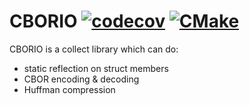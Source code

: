 # CBORIO  [![codecov](https://codecov.io/gh/Xtinc/CBORIO/branch/main/graph/badge.svg?token=WPJ7UQ2UMJ)](https://codecov.io/gh/Xtinc/CBORIO) [![CMake](https://github.com/Xtinc/CBORIO/actions/workflows/cmake.yml/badge.svg?branch=main&event=push)](https://github.com/Xtinc/CBORIO/actions/workflows/cmake.yml)
CBORIO is a collect library which can do:
- static reflection on struct members
- CBOR encoding & decoding
- Huffman compression  
